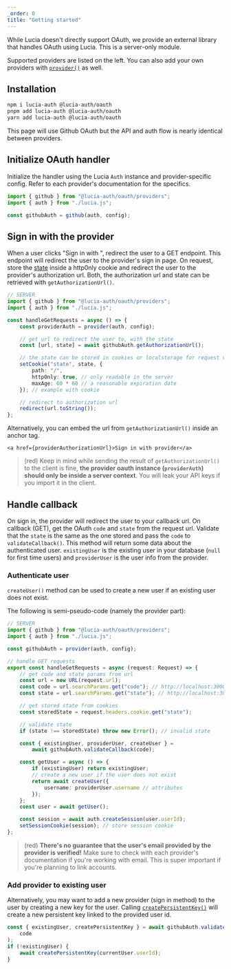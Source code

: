 ```yaml
---
_order: 0
title: "Getting started"
---
```


While Lucia doesn't directly support OAuth, we provide an external library that handles OAuth using Lucia. This is a server-only module.

Supported providers are listed on the left. You can also add your own providers with [`provider()`](/reference/oauth/lucia-auth-oauth#provider) as well.

## Installation

```bash
npm i lucia-auth @lucia-auth/oauth
pnpm add lucia-auth @lucia-auth/oauth
yarn add lucia-auth @lucia-auth/oauth
```

This page will use Github OAuth but the API and auth flow is nearly identical between providers.

## Initialize OAuth handler

Initialize the handler using the Lucia `Auth` instance and provider-specific config. Refer to each provider's documentation for the specifics.

```ts
import { github } from "@lucia-auth/oauth/providers";
import { auth } from "./lucia.js";

const githubAuth = github(auth, config);
```

## Sign in with the provider

When a user clicks "Sign in with <provider>", redirect the user to a GET endpoint. This endpoint will redirect the user to the provider's sign in page. On request, store the [state](https://www.rfc-editor.org/rfc/rfc6749#section-4.1.1) inside a http0nly cookie and redirect the user to the provider's authorization url. Both, the authorization url and state can be retrieved with `getAuthorizationUrl()`.

```ts
// SERVER
import { github } from "@lucia-auth/oauth/providers";
import { auth } from "./lucia.js";

const handleGetRequests = async () => {
	const providerAuth = provider(auth, config);

	// get url to redirect the user to, with the state
	const [url, state] = await githubAuth.getAuthorizationUrl();

	// the state can be stored in cookies or localstorage for request validation on callback
	setCookie("state", state, {
		path: "/",
		httpOnly: true, // only readable in the server
		maxAge: 60 * 60 // a reasonable expiration date
	}); // example with cookie

	// redirect to authorization url
	redirect(url.toString());
};
```

Alternatively, you can embed the url from `getAuthorizationUrl()` inside an anchor tag.

```svelte
<a href={providerAuthorizationUrl}>Sign in with provider</a>
```

> (red) Keep in mind while sending the result of `getAuthorizationUrl()` to the client is fine, **the provider oauth instance (`providerAuth`) should only be inside a server context**. You will leak your API keys if you import it in the client.

## Handle callback

On sign in, the provider will redirect the user to your callback url. On callback (GET), get the OAuth `code` and `state` from the request url. Validate that the `state` is the same as the one stored and pass the `code` to `validateCallback()`. This method will return some data about the authenticated user. `existingUser` is the existing user in your database (`null` for first time users) and `providerUser` is the user info from the provider.

### Authenticate user

`createUser()` method can be used to create a new user if an existing user does not exist.

The following is semi-pseudo-code (namely the provider part):

```ts
// SERVER
import { github } from "@lucia-auth/oauth/providers";
import { auth } from "./lucia.js";

const githubAuth = provider(auth, config);

// handle GET requests
export const handleGetRequests = async (request: Request) => {
	// get code and state params from url
	const url = new URL(request.url);
	const code = url.searchParams.get("code"); // http://localhost:3000/api/google?code=abc&state=efg => abc
	const state = url.searchParams.get("state"); // http://localhost:3000/api/google?code=abc&state=efg => efg

	// get stored state from cookies
	const storedState = request.headers.cookie.get("state");

	// validate state
	if (state !== storedState) throw new Error(); // invalid state

	const { existingUser, providerUser, createUser } =
		await githubAuth.validateCallback(code);

	const getUser = async () => {
		if (existingUser) return existingUser;
		// create a new user if the user does not exist
		return await createUser({
			username: providerUser.username // attributes
		});
	};
	const user = await getUser();

	const session = await auth.createSession(user.userId);
	setSessionCookie(session); // store session cookie
};
```

> (red) **There's no guarantee that the user's email provided by the provider is verified!** Make sure to check with each provider's documentation if you're working with email. This is super important if you're planning to link accounts.

### Add provider to existing user

Alternatively, you may want to add a new provider (sign in method) to the user by creating a new key for the user. Calling [`createPersistentKey()`](/reference/oauth/providersession#createpersistentkey) will create a new persistent key linked to the provided user id.

```ts
const { existingUser, createPersistentKey } = await githubAuth.validateCallback(
	code
);
if (!existingUser) {
	await createPersistentKey(currentUser.userId);
}
```
